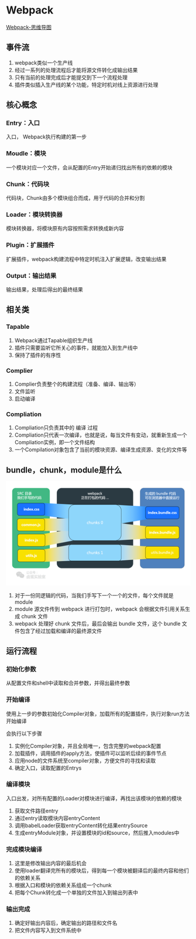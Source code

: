 # Webpack

[Webpack-思维导图](./mind/01-Webpack.html)

## 事件流

1. webpack类似一个生产线
2. 经过一系列的处理流程后才能将源文件转化成输出结果
3. 只有当前的处理完成后才能提交到下一个流程处理
4. 插件类似插入生产线的某个功能，特定时机对线上资源进行处理

## 核心概念

### Entry：入口

入口， Webpack执行构建的第一步

### Moudle：模块

一个模块对应一个文件，会从配置的Entry开始递归找出所有的依赖的模块

### Chunk：代码块

代码块，Chunk由多个模块组合而成，用于代码的合并和分割

### Loader：模块转换器

模块转换器，将模块原有内容按照需求转换成新内容

### Plugin：扩展插件

扩展插件，webpack构建流程中特定时机注入扩展逻辑，改变输出结果

### Output：输出结果

输出结果，处理后得出的最终结果

## 相关类

### Tapable

1. Webpack通过Tapable组织生产线
2. 插件只需要监听它所关心的事件，就能加入到生产线中
3. 保持了插件的有序性

### Complier

1. Complier负责整个的构建流程（准备、编译、输出等）
2. 文件监听
3. 启动编译

### Compliation

1. Compliation只负责其中的 编译 过程
2. Compliation只代表一次编译，也就是说，每当文件有变动，就重新生成一个Compliation实例，即一个文件结构
3. 一个Compilation对象包含了当前的模块资源、编译生成资源、变化的文件等

## bundle，chunk，module是什么

![webpack打包流程](assets/01-webpack打包流程.png)

1. 对于一份同逻辑的代码，当我们手写下一个一个的文件，每个文件就是module
2. module 源文件传到 webpack 进行打包时，webpack 会根据文件引用关系生成 chunk 文件
3. webpack 处理好 chunk 文件后，最后会输出 bundle 文件，这个 bundle 文件包含了经过加载和编译的最终源文件

## 运行流程

### 初始化参数

从配置文件和shell中读取和合并参数，并得出最终参数

### 开始编译

使用上一步的参数初始化Compiler对象，加载所有的配置插件，执行对象run方法开始编译

会执行以下步骤
1. 实例化Compiler对象，并且全局唯一，包含完整的webpack配置
2. 加载插件，调用插件的apply方法，使插件可以监听后续的事件节点
3. 应用node的文件系统至compiler对象，方便文件的寻找和读取
4. 确定入口，读取配置的Entrys

### 编译模块

入口出发，对所有配置的Loader对模块进行编译，再找出该模块的依赖的模块

1. 获取文件路径entry
2. 通过entry读取模块内容entryContent
3. 调用babelLoader获取entryContent转化结果entrySource
4. 生成entryModule对象，并设置模块的id和source，然后推入modules中

### 完成模块编译

1. 这里是修改输出内容的最后机会
2. 使用loader翻译完所有的模块后，得到每一个模块被翻译后的最终内容和他们的依赖关系
3. 根据入口和模块的依赖关系组成一个chunk
4. 把每个Chunk转化成一个单独的文件加入到输出列表中

### 输出完成

1. 确定好输出内容后，确定输出的路径和文件名
2. 把文件内容写入到文件系统中
